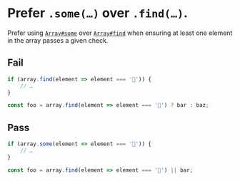 # Prefer `.some(…)` over `.find(…)`.

Prefer using [`Array#some`](https://developer.mozilla.org/en-US/docs/Web/JavaScript/Reference/Global_Objects/Array/some) over [`Array#find`](https://developer.mozilla.org/en-US/docs/Web/JavaScript/Reference/Global_Objects/Array/find) when ensuring at least one element in the array passes a given check.

## Fail

```js
if (array.find(element => element === '🦄')) {
	// …
}
```

```js
const foo = array.find(element => element === '🦄') ? bar : baz;
```

## Pass

```js
if (array.some(element => element === '🦄')) {
	// …
}
```

```js
const foo = array.find(element => element === '🦄') || bar;
```
